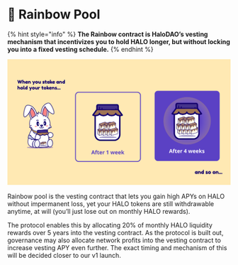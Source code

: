 # 🌈 Rainbow Pool

{% hint style="info" %}
**The Rainbow contract is HaloDAO’s vesting mechanism that incentivizes you to hold HALO longer, but without locking you into a fixed vesting schedule.**
{% endhint %}

![](../../.gitbook/assets/vesting-concept-2-2x.png)

Rainbow pool is the vesting contract that lets you gain high APYs on HALO without impermanent loss, yet your HALO tokens are still withdrawable anytime, at will \(you’ll just lose out on monthly HALO rewards\). 

The protocol enables this by allocating 20% of monthly HALO liquidity rewards over 5 years into the vesting contract. As the protocol is built out, governance may also allocate network profits into the vesting contract to increase vesting APY even further. The exact timing and mechanism of this will be decided closer to our v1 launch. 

